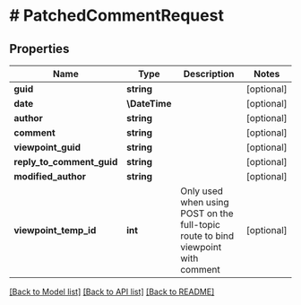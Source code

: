 # # PatchedCommentRequest

## Properties

Name | Type | Description | Notes
------------ | ------------- | ------------- | -------------
**guid** | **string** |  | [optional]
**date** | **\DateTime** |  | [optional]
**author** | **string** |  | [optional]
**comment** | **string** |  | [optional]
**viewpoint_guid** | **string** |  | [optional]
**reply_to_comment_guid** | **string** |  | [optional]
**modified_author** | **string** |  | [optional]
**viewpoint_temp_id** | **int** | Only used when using POST on the full-topic route to bind viewpoint with comment | [optional]

[[Back to Model list]](../../README.md#models) [[Back to API list]](../../README.md#endpoints) [[Back to README]](../../README.md)
